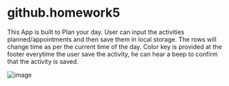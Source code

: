 # github.homework5

This App is built to Plan your day.
User can input the activities planned/appointments and then save them in local storage.
The rows will change time as per the current time of the day.
Color key is provided at the footer
everytime the user save the activity, he can hear a beep to confirm that the activity is saved.


![image](https://user-images.githubusercontent.com/66760710/88670838-8f4af880-d0b3-11ea-9cd8-9cc122a8b440.png)
